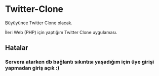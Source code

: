 # Twitter-Clone
Büyüyünce Twitter Clone olacak.

İleri Web (PHP) için yaptığım Twitter Clone uygulaması. 

## Hatalar

### Servera atarken db bağlantı sıkıntısı yaşadığım için üye girişi yapmadan giriş açık :)
